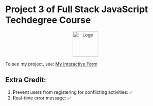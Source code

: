 # Project 3 of Full Stack JavaScript Techdegree Course

<p align="center">
<img src="https://uploads.teamtreehouse.com/production/profile-photos/8931982/thumb_IMG_3204_2-5-profile.jpg" alt="Logo" width="80" height="80">
</p>

To see my project, see: <a href="https://misaruiz.github.io/03-interactive-form/" target="_blank">My Interactive Form</a>

## Extra Credit:

1. Prevent users from registering for conflicting activities: ✅
2. Real-time error message: ✅
